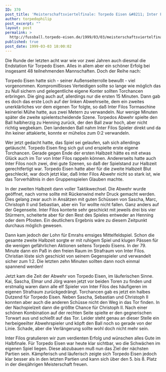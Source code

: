 ```yaml
---
ID: 370
post_title: 'Meisterschaftsviertelfinale: Torpedo Eisen &#8211; Inter Filos (1:2)'
author: torpedophilip
post_excerpt: ""
layout: post
permalink: >
  http://fussball.torpedo-eisen.de/1999/03/03/meisterschaftsviertelfinale-torpedo-eisen-inter-filos-12/
published: true
post_date: 1999-03-03 18:00:02
---
```

Die Runde der letzten acht war wie vor zwei Jahren auch diesmal die Endstation für Torpedo Eisen. Alles in allem aber ein schöner Erfolg bei insgesamt 48 teilnehmenden Mannschaften. Doch der Reihe nach:

Torpedo Eisen hatte sich - seiner Außenseiterrolle bewußt - viel vorgenommen. Kompromißloses Verteidigen sollte so lange wie möglich das zu Null sichern und gelegentliche eigene Konter sollten Torchancen erbringen. Die ging auch auf, allerdings nur die ersten 15 Minuten. Dann gab es doch das erste Loch auf der linken Abwehrseite, dem ein zweites unerklärliches vor dem eigenen Tor folgte, so daß Inter Filos Tormaschine keinerlei Mühe hatte, aus zwei Metern zu verwandeln. Nur wenige Minuten später die zweite spielentscheidende Szene. Torpedos Abwehr spielte den Ball halbherzig zu Henning zurück, der den Ball zwar hoch, aber nicht richtig wegbekam. Den landenden Ball nahm Inter Filos Spieler direkt und da ihn keiner attakierte, konnte er mühelos zum 0:2 verwandeln.

Wer jetzt gedacht hatte, das Spiel sei gelaufen, sah sich allerdings getäuscht. Torpedo Eisen fing sich gut und erspielte erste eigene Torchancen. Gerade gegen Ende der ersten Halbzeit hätte es mit etwas Glück auch im Tor von Inter Filos rappeln können. Andererseits hatte auch Inter Filos noch zwei, drei gute Szenen, so daß der Spielstand zur Halbzeit gerechtfertigt war. Torpedo Eisen hatte aber für die zweite Halbzeit Blut geschleckt, war doch jetzt klar, daß Inter Filos Abwehr nicht so stark ist, wie das Torverhältnis in den Gruppenspielen Glauben machte.

In der zweiten Halbzeit dann voller Taktikwechsel. Die Abwehr wurde geöffnet, nach vorne sollte mit Rückenwind mehr Druck gemacht werden. Dies gelang zwar auch in Ansätzen mit guten Schüssen von Sascha, Marc, Christoph II und Sebastian, aber ein Tor wollte nicht fallen. Ganz anders auf der Gegenseite. Inter Filos konterte sehr geschickt mit jeweils drei bis vier Stürmern, scheiterte aber für den Rest des Spieles entweder an Henning oder dem Pfosten. Ein deutlichers Ergebnis wäre zu diesem Zeitpunkt durchaus möglich gewesen.

Dann kam jedoch der Lohn für Emrahs emsiges Mittelfeldspiel. Schon die gesamte zweite Halbzeit sorgte er mit ruhigem Spiel und klugen Pässen für die wenigen gefährlichen Aktionen seitens Torpedo Eisens. In der 79. Minute dann ein Paß in den freien Raum im Strafraum von Inter Filos. Christian löste sich geschickt von seinem Gegenspieler und verwandelt sicher zum 1:2. Die letzten zehn Minuten sollten dann noch einmal spannend werden!

Jetzt kam die Zeit der Abwehr von Torpedo Eisen, im läuferischen Sinne. Kai, Sascha, Elmar und Jörg waren jetzt vor beiden Toren zu finden und erstmalig waren dann alle elf Spieler von Inter Filos des häufigeren im eigenen Strafraum zurückgedrängt. Torchancen gab es jetzt ein halbes Dutzend für Torpedo Eisen. Neben Sascha, Sebastian und Christoph II konnten aber auch die anderen Schüsse nicht den Weg in das Tor finden. In der Nachspielzeit dann die größte Chance für Christoph II. Nach einer schönen Kombination auf der rechten Seite spielte er den gegnerischen Torwart aus und schießt auf das Tor. Leider steht genau an dieser Stelle ein herbeigeeilter Abwehrspieler und köpft den Ball noch so gerade von der Linie. Schade, aber die Verlängerung sollte wohl doch nicht mehr sein.

Inter Filos gratulieren wir zum verdienten Erfolg und wünschen alles Gute im Halbfinale. Für Torpedo Eisen war heute klar sichtbar, wo die Schwächen im eigenen Spiel liegen. Diese abzubauen muß nun das Ziel der nächsten Partien sein. Kämpferisch und läuferisch zeigte sich Torpedo Eisen jedoch klar besser als in den letzten Partien und kann sich über den 5. bis 8. Platz in der diesjährigen Meisterschaft freuen.